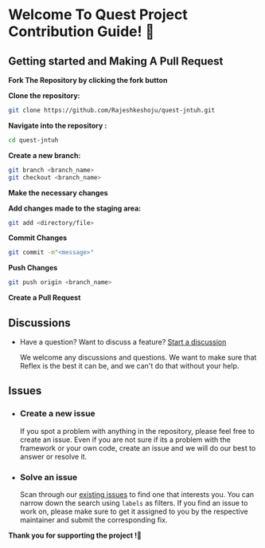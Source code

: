 # Welcome To Quest Project Contribution Guide! 🥳

## Getting started and Making A Pull Request

**Fork The Repository by clicking the fork button**

**Clone the repository:**
``` bash
git clone https://github.com/Rajeshkeshoju/quest-jntuh.git
```

**Navigate into the repository :**
``` bash
cd quest-jntuh
```

**Create a new branch:**
```bash
git branch <branch_name>
git checkout <branch_name>
```

**Make the necessary changes**

**Add changes made to the staging area:**
```bash
git add <directory/file>
```

**Commit Changes**
```bash
git commit -m"<message>"
```
**Push Changes**
```bash
git push origin <branch_name>
```

**Create a Pull Request**

## Discussions

- Have a question? Want to discuss a feature? [Start a discussion](https://github.com/Rajeshkeshoju/quest-jntuh/discussions)

    We welcome any discussions and questions. We want to make sure that Reflex is the best it can be, and we can't do that without your help.

## Issues

* ### Create a new issue

    If you spot a problem with anything in the repository, please feel free to create an issue. Even if you are not sure if its a problem with the framework or your own code, create an issue and we will do our best to answer or resolve it.

* ### Solve an issue

    Scan through our [existing issues](https://github.com/Rajeshkeshoju/quest-jntuh/issues) to find one that interests you. You can narrow down the search using `labels` as filters. If you find an issue to work on, please make sure to get it assigned to you by the respective maintainer and submit the corresponding fix.

**Thank you for supporting the project !🎊**
